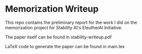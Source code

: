 # Memorization Writeup
This repo contains the preliminary report for the work I did on the memorization project for Stability AI's EleutherAI Initiative.

The paper itself can be found in stability-writeup.pdf

LaTeX code to generate the paper can be found in main.tex
